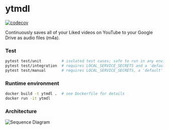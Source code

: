 # ytmdl

[![codecov](https://codecov.io/gh/jaeseopark/ytmdl/branch/master/graph/badge.svg)](https://codecov.io/gh/jaeseopark/ytmdl)

Continuously saves all of your Liked videos on YouTube to your Google Drive as audio files (m4a).

### Test

```bash
pytest test/unit         # isolated test cases; safe to run in any environment
pytest test/integration  # requires LOCAL_SERVICE_SECRETS and a 'default' user in Firestore
pytest test/manual       # requires LOCAL_SERVICE_SECRETS, a 'default' user in Firestore, and manual validation
```

### Runtime environment

```bash
docker build -t ytmdl .  # see Dockerfile for details
docker run -it ytmdl
```

### Architecture

![Sequence Diagram](https://ytmdl.s3-us-west-2.amazonaws.com/ytmdl-sequence.png)
